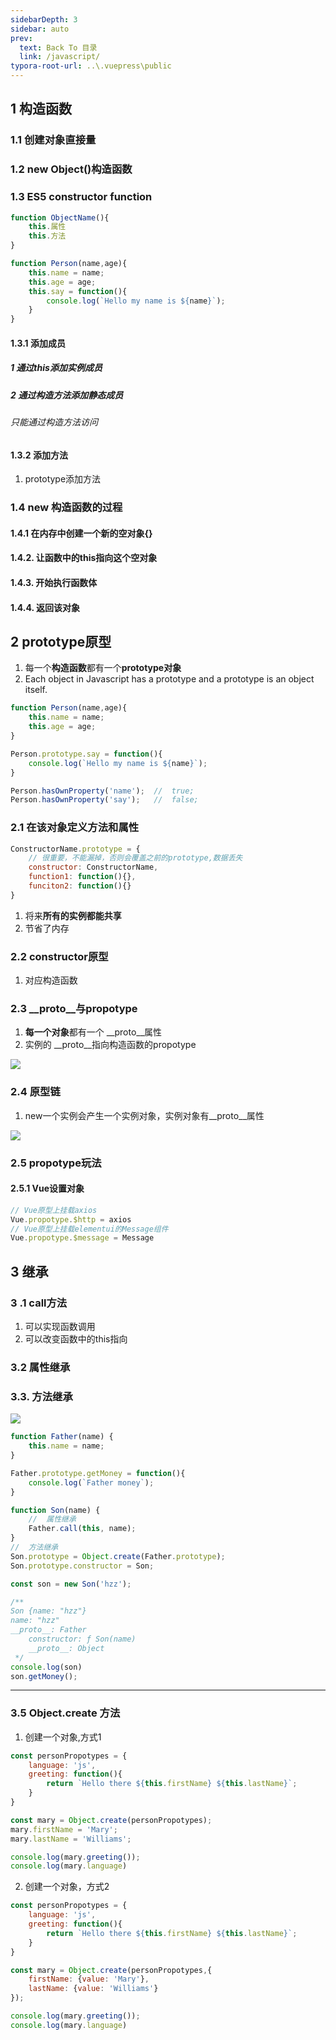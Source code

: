 ```yaml
---
sidebarDepth: 3
sidebar: auto
prev:
  text: Back To 目录
  link: /javascript/
typora-root-url: ..\.vuepress\public
---
```


## 1 构造函数

### 1.1 创建对象直接量

### 1.2 new Object()构造函数

### 1.3 ES5 constructor function

```js
function ObjectName(){
	this.属性
	this.方法
}
```



```js
function Person(name,age){
	this.name = name;
    this.age = age;
    this.say = function(){
        console.log(`Hello my name is ${name}`);
    }
}
```



#### 1.3.1 添加成员

##### 1 通过this添加实例成员

##### 2 通过构造方法添加静态成员

######  只能通过构造方法访问

#### 1.3.2 添加方法

1. prototype添加方法

### 1.4 new 构造函数的过程

#### 1.4.1 在内存中创建一个新的空对象{}

#### 1.4.2. 让函数中的this指向这个空对象

#### 1.4.3. 开始执行函数体

#### 1.4.4. 返回该对象



## 2 prototype原型

1. 每一个**构造函数**都有一个**prototype对象**
2. Each object in Javascript has a prototype and a prototype is an object itself.



```js
function Person(name,age){
	this.name = name;
    this.age = age;
}

Person.prototype.say = function(){
    console.log(`Hello my name is ${name}`);
}

Person.hasOwnProperty('name');	//	true;
Person.hasOwnProperty('say');	//	false;

```



### 2.1 在该对象定义方法和属性

```js
ConstructorName.prototype = {
    // 很重要，不能漏掉，否则会覆盖之前的prototype,数据丢失
	constructor: ConstructorName,
	function1: function(){},
	funciton2: function(){}
}
```

1. 将来**所有的实例都能共享**
2. 节省了内存

### 2.2 constructor原型

1. 对应构造函数



### 2.3 \_\_proto\_\_与propotype

1. **每一个对象**都有一个 \_\_proto\_\_属性
2. 实例的 \_\_proto\_\_指向构造函数的propotype

![](../.vuepress/public/images/javascript/image-20201018082323098.png)

### 2.4 原型链

1. new一个实例会产生一个实例对象，实例对象有\_\_proto\_\_属性

![](../.vuepress/public/images/javascript/image-20201018085219432.png)

### 2.5 propotype玩法

#### 2.5.1 Vue设置对象

```js
// Vue原型上挂载axios
Vue.propotype.$http = axios
// Vue原型上挂载elementui的Message组件
Vue.propotype.$message = Message
```



## 3 继承

### 3 .1 call方法

1. 可以实现函数调用
2. 可以改变函数中的this指向 

### 3.2 属性继承

### 3.3. 方法继承

![](../.vuepress/public/images/javascript/image-20201018105907530.png)

```js
function Father(name) {
    this.name = name;
}

Father.prototype.getMoney = function(){
    console.log(`Father money`);
}

function Son(name) {
    //	属性继承
    Father.call(this, name);
}
//	方法继承
Son.prototype = Object.create(Father.prototype);
Son.prototype.constructor = Son;

const son = new Son('hzz');

/**
Son {name: "hzz"}
name: "hzz"
__proto__: Father
    constructor: ƒ Son(name)
    __proto__: Object
 */
console.log(son)
son.getMoney();
```



----------



### 3.5 Object.create 方法

1. 创建一个对象,方式1

```js
const personPropotypes = {
    language: 'js',
    greeting: function(){
        return `Hello there ${this.firstName} ${this.lastName}`;
    }
}

const mary = Object.create(personPropotypes);
mary.firstName = 'Mary';
mary.lastName = 'Williams';

console.log(mary.greeting());
console.log(mary.language)
```



2. 创建一个对象，方式2

```js
const personPropotypes = {
    language: 'js',
    greeting: function(){
        return `Hello there ${this.firstName} ${this.lastName}`;
    }
}

const mary = Object.create(personPropotypes,{
    firstName: {value: 'Mary'},
    lastName: {value: 'Williams'}
});

console.log(mary.greeting());
console.log(mary.language)
```

